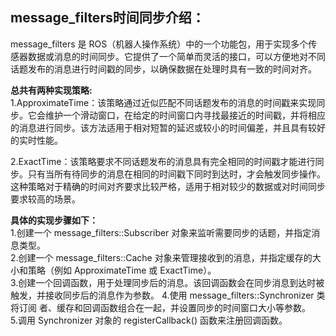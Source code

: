 ## message_filters时间同步介绍：
message_filters 是 ROS（机器人操作系统）中的一个功能包，用于实现多个传感器数据或消息的时间同步。它提供了一个简单而灵活的接口，可以方便地对不同话题发布的消息进行时间戳的同步，以确保数据在处理时具有一致的时间对齐。

**总共有两种实现策略:**      
 1.ApproximateTime：该策略通过近似匹配不同话题发布的消息的时间戳来实现同步。它会维护一个滑动窗口，在给定的时间窗口内寻找最接近的时间戳，并将相应的消息进行同步。该方法适用于相对短暂的延迟或较小的时间偏差，并且具有较好的实时性能。  
 
 2.ExactTime：该策略要求不同话题发布的消息具有完全相同的时间戳才能进行同步。只有当所有待同步的消息在相同的时间戳下同时到达时，才会触发同步操作。这种策略对于精确的时间对齐要求比较严格，适用于相对较少的数据或对时间同步要求较高的场景。

**具体的实现步骤如下：**  
1.创建一个 message_filters::Subscriber 对象来监听需要同步的话题，并指定消息类型。  
2.创建一个 message_filters::Cache 对象来管理接收到的消息，并指定缓存的大小和策略（例如 ApproximateTime 或 ExactTime）。  
3.创建一个回调函数，用于处理同步后的消息。该回调函数会在同步消息到达时被触发，并接收同步后的消息作为参数。
4.使用 message_filters::Synchronizer 类将订阅  者、缓存和回调函数组合在一起，并设置同步的时间窗口大小等参数。  
5.调用 Synchronizer 对象的 registerCallback() 函数来注册回调函数。  
